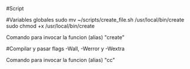 #Script 

#Variables globales 
sudo mv ~/scripts/create_file.sh /usr/local/bin/create
sudo chmod +x /usr/local/bin/create

Comando para invocar la funcion (alias) "create"

#Compilar y pasar flags -Wall, -Werror y -Wextra

Comando para invocar la funcion (alias) "cc"
